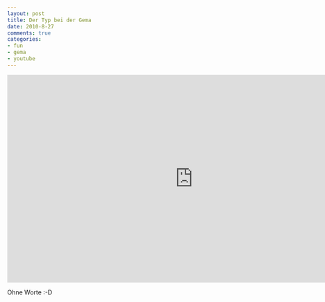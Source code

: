 ```yaml
--- 
layout: post
title: Der Typ bei der Gema
date: 2010-8-27
comments: true
categories: 
- fun
- gema
- youtube
---
```

<iframe width="853" height="480" src="http://www.youtube-nocookie.com/embed/jiOTKjXZaYI" frameborder="0"> </iframe>

Ohne Worte :-D
